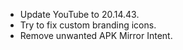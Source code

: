- Update YouTube to 20.14.43.
- Try to fix custom branding icons.
- Remove unwanted APK Mirror Intent.
